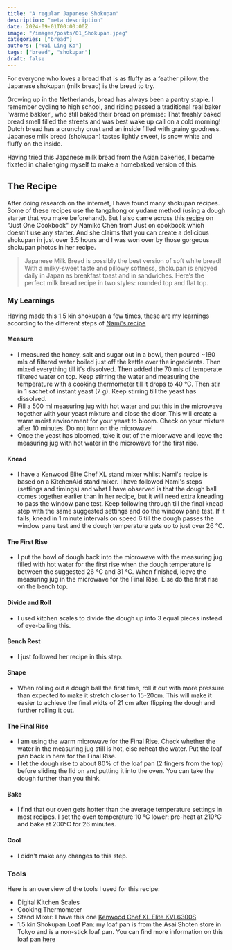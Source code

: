 ```yaml
---
title: "A regular Japanese Shokupan"
description: "meta description"
date: 2024-09-01T00:00:00Z
image: "/images/posts/01_Shokupan.jpeg"
categories: ["bread"]
authors: ["Wai Ling Ko"]
tags: ["bread", "shokupan"]
draft: false
---
```

For everyone who loves a bread that is as fluffy as a feather pillow, the Japanese shokupan (milk bread) is the bread to try.

Growing up in the Netherlands, bread has always been a pantry staple. I remember cycling to high school, and riding passed a traditional real baker 'warme bakker', who still baked their bread on premise: That freshly baked bread smell filled the streets and was best wake up call on a cold morning! Dutch bread has a crunchy crust and an inside filled with grainy goodness.
Japanese milk bread (shokupan) tastes lightly sweet, is snow white and fluffy on the inside.   

Having tried this Japanese milk bread from the Asian bakeries, I became fixated in challenging myself to make a homebaked version of this.

## The Recipe

After doing research on the internet, I have found many shokupan recipes. Some of these recipes use the tangzhong or yudane method (using a dough starter that you make beforehand). But I also came across this 
<a href="https://www.justonecookbook.com/japanese-milk-bread-shokupan/" target="_blank"> recipe</a> on "Just One Cookbook"
by Namiko Chen from Just on cookbook which doesn't use any starter. And she claims that you can create a delicious shokupan in just over 3.5 hours and I was won over by those gorgeous shokupan photos in her recipe.


> Japanese Milk Bread is possibly the best version of soft white bread! With a milky-sweet taste and pillowy softness, shokupan is enjoyed daily in Japan as breakfast toast and in sandwiches. Here‘s the perfect milk bread recipe in two styles: rounded top and flat top.

### My Learnings
Having made this 1.5 kin shokupan a few times, these are my learnings according to the different steps of
<a href="https://www.justonecookbook.com/japanese-milk-bread-shokupan/" target="_blank"> Nami's recipe</a>

#### Measure
- I measured the honey, salt and sugar out in a bowl, then poured ~180 mls of filtered water boiled just off the kettle over the ingredients. Then mixed everything till it's dissolved. Then added the 70 mls of temperate filtered water on top. Keep stirring the water and measuring the temperature with a cooking thermometer till it drops to 40 &deg;C. Then stir in 1 sachet of instant yeast (7 g). Keep stirring till the yeast has dissolved.
- Fill a 500 ml measuring jug with hot water and put this in the microwave together with your yeast mixture and close the door. This will create a warm moist environment for your yeast to bloom. Check on your mixture after 10 minutes. Do not turn on the microwave! 
- Once the yeast has bloomed, take it out of the micorwave and leave the measuring jug with hot water in the microwave for the first rise.

#### Knead
- I have a Kenwood Elite Chef XL stand mixer whilst Nami's recipe is based on a KitchenAid stand mixer. I have followed Nami's steps (settings and timings) and what I have observed is that the dough ball comes together earlier than in her recipe, but it will need extra kneading to pass the window pane test. Keep following through till the final knead step with the same suggested settings and do the window pane test. If it fails, knead in 1 minute intervals on speed 6 till the dough passes the window pane test and the dough temperature gets up to just over 26 &deg;C.

#### The First Rise
- I put the bowl of dough back into the microwave with the measuring jug filled with hot water for the first rise when the dough temperature is between the suggested 26 &deg;C and 31 &deg;C. When finished, leave the measuring jug in the microwave for the Final Rise. Else do the first rise on the bench top.

#### Divide and Roll
- I used kitchen scales to divide the dough up into 3 equal pieces instead of eye-balling this.

#### Bench Rest
- I just followed her recipe in this step.

#### Shape
- When rolling out a dough ball the first time, roll it out with more pressure than expected to make it stretch closer to 15-20cm. This will make it easier to achieve the final widts of 21 cm after flipping the dough and further rolling it out.

#### The Final Rise
- I am using the warm microwave for the Final Rise. Check whether the water in the measuring jug still is hot, else reheat the water. Put the loaf pan back in here for the Final Rise.
- I let the dough rise to about 80% of the loaf pan (2 fingers from the top) before sliding the lid on and putting it into the oven. You can take the dough further than you think.

#### Bake
- I find that our oven gets hotter than the average temperature settings in most recipes. I set the oven temperature 10 &deg;C lower: pre-heat at 210&deg;C and bake at 200&deg;C for 26 minutes.

#### Cool
- I didn't make any changes to this step.


### Tools
Here is an overview of the tools I used for this recipe:
- Digital Kitchen Scales
- Cooking Thermometer
- Stand Mixer: I have this one [Kenwood Chef XL Elite KVL6300S](https://www.kenwoodworld.com/en/chef-xl-elite-kvl6300s/p/KVL6300S "Kenwood Chef XL Elite")
- 1.5 kin Shokupan Loaf Pan: my loaf pan is from the Asai Shoten store in Tokyo and is a non-stick loaf pan. You can find more information on this loaf pan [here](https://www.justonecookbook.com/japanese-loaf-pans/)
